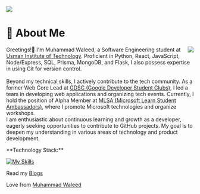 <!-- [![@blurryface's Holopin board](https://holopin.me/blurryface)](https://holopin.io/@blurryface) -->
<img src="https://camo.githubusercontent.com/d348976f3419cd09cf731439742c1b889e3f3cd8e04b2e72e7a219d85b049c37/68747470733a2f2f636c6f75642d6c66697532373079302d6861636b2d636c75622d626f742e76657263656c2e6170702f30666f6f7465722e706e67" >


# 🚀 About Me
<img align="right" src="https://camo.githubusercontent.com/46b5337d2e4d0bf0e3c2cfd3ae600fe1eab38bd321af1f955da414cc73a84ca5/68747470733a2f2f692e67696665722e636f6d2f6f726967696e2f38342f38346437396635383763616565653639636166333036333836656333353237645f773230302e676966">
<p align="left">Greetings!👋 I'm Muhammad Waleed, a Software Engineering student at <a href="https://www.uitu.edu.pk">Usman Institute of Technology</a>. Proficient in Python, React, JavaScript, Node/Express, SQL, Prisma, MongoDB, and Flask, I also possess expertise in using Git for version control. <br> <br> Beyond my technical skills, I actively contribute to the tech community. As a former Web Core Lead at <a href="https://gdscuit.web.app">GDSC (Google Developer Student Clubs)</a>, I led a team in developing web applications and organizing tech events. Currently, I hold the position of Alpha Member at <a href="https://mvp.microsoft.com/en-US/studentambassadors/profile/c557377c-cefc-4d04-9f11-5b3ace2e55a2">MLSA (Microsoft Learn Student Ambassadors)</a>, where I promote Microsoft technologies and organize workshops. <br> I am enthusiastic about continuous learning and growth as a developer, eagerly seeking opportunities to contribute to GitHub projects. My goal is to deepen my understanding in various areas of technology and product development. </p>
**Technology Stack:**

[![My Skills](https://skillicons.dev/icons?i=python,flask,html,css,js,jquery,nodejs,express,react,mongodb,mysql,prisma,netlify,heroku,git,figma,bootstrap&theme=dark&perline=9)](https://skillicons.dev)

Read my
 [Blogs](https://medium.com/@mwfarrukh)

Love from
[Muhammad Waleed](https://muhammadwaleed.me)
